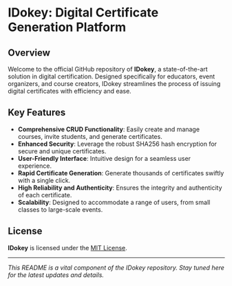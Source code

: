 # IDokey: Digital Certificate Generation Platform

## Overview

Welcome to the official GitHub repository of **IDokey**, a state-of-the-art solution in digital certification. Designed specifically for educators, event organizers, and course creators, IDokey streamlines the process of issuing digital certificates with efficiency and ease.

## Key Features

- **Comprehensive CRUD Functionality**: Easily create and manage courses, invite students, and generate certificates.
- **Enhanced Security**: Leverage the robust SHA256 hash encryption for secure and unique certificates.
- **User-Friendly Interface**: Intuitive design for a seamless user experience.
- **Rapid Certificate Generation**: Generate thousands of certificates swiftly with a single click.
- **High Reliability and Authenticity**: Ensures the integrity and authenticity of each certificate.
- **Scalability**: Designed to accommodate a range of users, from small classes to large-scale events.

## License

**IDokey** is licensed under the [MIT License](LICENSE.md).


---

*This README is a vital component of the IDokey repository. Stay tuned here for the latest updates and details.*
